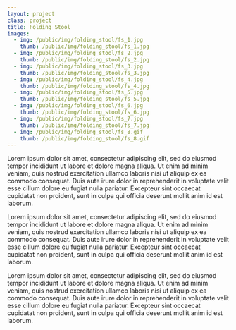 ```yaml
---
layout: project
class: project
title: Folding Stool
images:
  - img: /public/img/folding_stool/fs_1.jpg
    thumb: /public/img/folding_stool/fs_1.jpg
  - img: /public/img/folding_stool/fs_2.jpg
    thumb: /public/img/folding_stool/fs_2.jpg
  - img: /public/img/folding_stool/fs_3.jpg
    thumb: /public/img/folding_stool/fs_3.jpg
  - img: /public/img/folding_stool/fs_4.jpg
    thumb: /public/img/folding_stool/fs_4.jpg
  - img: /public/img/folding_stool/fs_5.jpg
    thumb: /public/img/folding_stool/fs_5.jpg
  - img: /public/img/folding_stool/fs_6.jpg
    thumb: /public/img/folding_stool/fs_6.jpg
  - img: /public/img/folding_stool/fs_7.jpg
    thumb: /public/img/folding_stool/fs_7.jpg
  - img: /public/img/folding_stool/fs_8.gif
    thumb: /public/img/folding_stool/fs_8.gif
---
```


Lorem ipsum dolor sit amet, consectetur adipiscing elit, sed do eiusmod tempor incididunt ut labore et dolore magna aliqua. Ut enim ad minim veniam, quis nostrud exercitation ullamco laboris nisi ut aliquip ex ea commodo consequat. Duis aute irure dolor in reprehenderit in voluptate velit esse cillum dolore eu fugiat nulla pariatur. Excepteur sint occaecat cupidatat non proident, sunt in culpa qui officia deserunt mollit anim id est laborum.

Lorem ipsum dolor sit amet, consectetur adipiscing elit, sed do eiusmod tempor incididunt ut labore et dolore magna aliqua. Ut enim ad minim veniam, quis nostrud exercitation ullamco laboris nisi ut aliquip ex ea commodo consequat. Duis aute irure dolor in reprehenderit in voluptate velit esse cillum dolore eu fugiat nulla pariatur. Excepteur sint occaecat cupidatat non proident, sunt in culpa qui officia deserunt mollit anim id est laborum.

Lorem ipsum dolor sit amet, consectetur adipiscing elit, sed do eiusmod tempor incididunt ut labore et dolore magna aliqua. Ut enim ad minim veniam, quis nostrud exercitation ullamco laboris nisi ut aliquip ex ea commodo consequat. Duis aute irure dolor in reprehenderit in voluptate velit esse cillum dolore eu fugiat nulla pariatur. Excepteur sint occaecat cupidatat non proident, sunt in culpa qui officia deserunt mollit anim id est laborum.

